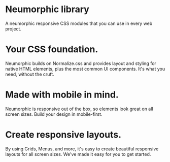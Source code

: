 # Neumorphic library
A neumorphic responsive CSS modules that you can use in every web project.

# Your CSS foundation.
Neumorphic builds on Normalize.css and provides layout and styling for native HTML elements, plus the most common UI components. It's what you need, without the cruft.

# Made with mobile in mind.
Neumorphic is responsive out of the box, so elements look great on all screen sizes. Build your design in mobile-first.

# Create responsive layouts.
By using Grids, Menus, and more, it's easy to create beautiful responsive layouts for all screen sizes. We've made it easy for you to get started.